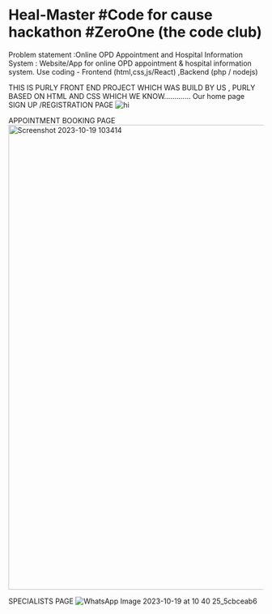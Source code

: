 # Heal-Master #Code for cause hackathon #ZeroOne (the code club)
 Problem statement :Online OPD Appointment and Hospital Information System : Website/App for online OPD appointment & hospital information system. Use coding - Frontend
(html,css,js/React) ,Backend (php / nodejs) 



THIS IS   PURLY FRONT END PROJECT WHICH WAS BUILD BY US , PURLY BASED ON HTML AND CSS WHICH WE  KNOW.............
Our home page
SIGN UP /REGISTRATION PAGE
![hi](https://github.com/yasaswini2005/Heal-Master/assets/139364347/196f72e6-64b3-4dc9-945f-1ba348c8545e)

APPOINTMENT BOOKING PAGE 
<img width="917" alt="Screenshot 2023-10-19 103414" src="https://github.com/yasaswini2005/Heal-Master/assets/139364347/ea95123b-aa47-4d3e-ab3b-8eb357f3702d">

SPECIALISTS PAGE
![WhatsApp Image 2023-10-19 at 10 40 25_5cbceab6](https://github.com/yasaswini2005/Heal-Master/assets/139364347/dc78ca97-c065-4b4f-9174-49afdf78e335)

